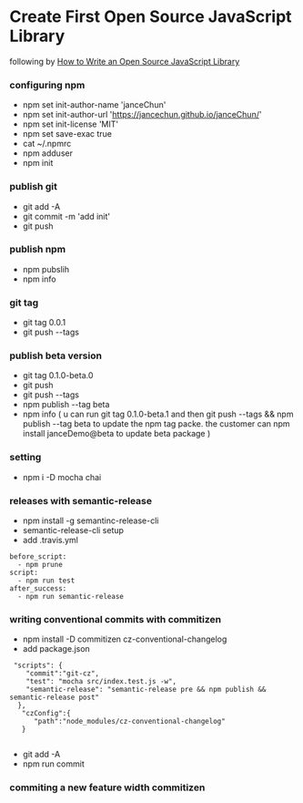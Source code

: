 # Create First  Open Source JavaScript Library

following by [How to Write an Open Source JavaScript Library](https://egghead.io/lessons/javascript-how-to-write-a-javascript-library-configuring-npm-and-creating-a-package-json)

### configuring npm 

* npm set init-author-name 'janceChun'
* npm set init-author-url 'https://jancechun.github.io/janceChun/'
* npm set init-license 'MIT'
* npm set save-exac true
* cat ~/.npmrc
* npm  adduser
* npm init 
 
### publish git
* git add -A
* git commit -m  'add init'
* git push

### publish npm 
 * npm pubslih 
 * npm info
  
### git tag 
 * git tag 0.0.1
 * git push --tags
 
### publish beta version
 *  git tag 0.1.0-beta.0
 *  git push
 *  git push --tags
 *  npm publish --tag beta
 *  npm info 
 (
  u can run git tag 0.1.0-beta.1
  and then git push --tags && npm publish --tag beta 
  to update the  npm tag packe.
  the  customer can npm install janceDemo@beta to update beta package
 )
 
### setting 
* npm i -D mocha chai
 
### releases with  semantic-release
* npm install -g semantinc-release-cli
* semantic-release-cli setup
* add .travis.yml

```
before_script:
  - npm prune
script:
  - npm run test
after_success:
  - npm run semantic-release
```

### writing conventional commits with commitizen
* npm install -D commitizen cz-conventional-changelog
* add package.json

```
 "scripts": {
    "commit":"git-cz",
    "test": "mocha src/index.test.js -w",
    "semantic-release": "semantic-release pre && npm publish && semantic-release post"
  },
   "czConfig":{
      "path":"node_modules/cz-conventional-changelog"
   }
     
```

* git add -A
* npm run commit

### commiting a new feature width commitizen


